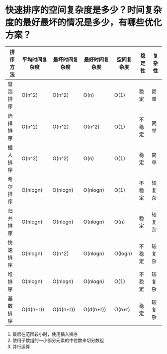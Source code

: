 # 快速排序的空间复杂度是多少？时间复杂度的最好最坏的情况是多少，有哪些优化方案？

| 排序方法 | 平均时间复杂度 | 最坏时间复杂度 | 最好时间复杂度 | 空间复杂度 | 稳定性 | 复杂性 |
| -------- | -------------- | -------------- | -------------- | ---------- | ------ | ------ |
| 冒泡排序 | O(n^2) | O(n^2) | O(n) | O(1) | 稳定 | 简单 |
| 选择排序 | O(n^2)         | O(n^2)         | O(n^2)         | O(1)       | 不稳定 | 简单   |
| 插入排序 | O(n^2) | O(n^2) | O(n) | O(1) | 稳定 | 简单 |
| 希尔排序 | O(nlogn) | O(nlogn) | O(nlogn) | O(1) | 不稳定 | 较复杂 |
| 归并排序 | O(nlogn) | O(nlogn) |   O(nlogn)             | O(n) | 稳定 | 较复杂 |
| 快速排序 | O(nlogn) | O(n^2) | O(nlogn) | O(logn) | 不稳定 | 较复杂 |
| 堆排序   | O(nlogn) | O(nlogn) | O(nlogn) | O(1) | 不稳定 | 较复杂 |
| 基数排序 | O(d(n+r)) | O(d(n+r)) | O(d(n+r)) | O(n+r) | 稳定 | 较复杂 |

1. 最后在范围较小时，使用插入排序
2. 使用子数组的一小部分元素的中位数来切分数组
3. 并行运算

